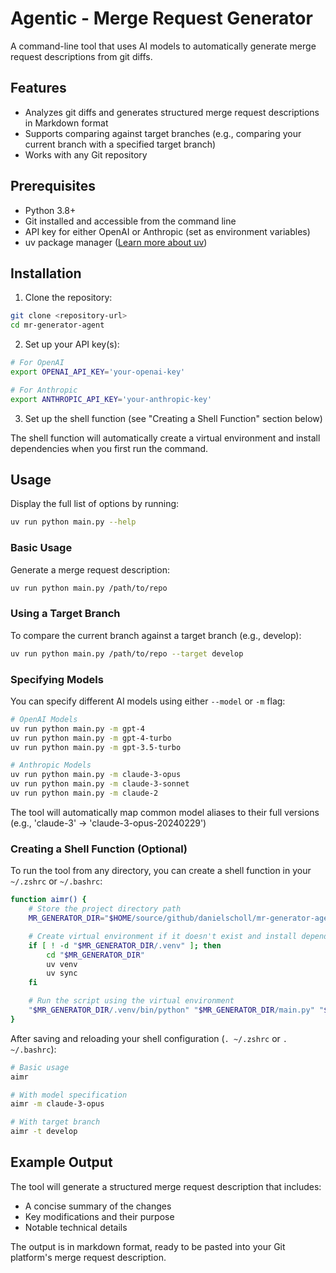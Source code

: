 # Agentic - Merge Request Generator

A command-line tool that uses AI models to automatically generate merge request descriptions from git diffs.

## Features

- Analyzes git diffs and generates structured merge request descriptions in Markdown format
- Supports comparing against target branches (e.g., comparing your current branch with a specified target branch)
- Works with any Git repository

## Prerequisites

- Python 3.8+
- Git installed and accessible from the command line
- API key for either OpenAI or Anthropic (set as environment variables)
- uv package manager ([Learn more about uv](https://github.com/astral-sh/uv))

## Installation

1. Clone the repository:

```bash
git clone <repository-url>
cd mr-generator-agent
```

2. Set up your API key(s):

```bash
# For OpenAI
export OPENAI_API_KEY='your-openai-key'

# For Anthropic
export ANTHROPIC_API_KEY='your-anthropic-key'
```

3. Set up the shell function (see "Creating a Shell Function" section below)

The shell function will automatically create a virtual environment and install dependencies when you first run the command.

## Usage

Display the full list of options by running:

```bash
uv run python main.py --help
```

### Basic Usage

Generate a merge request description:

```bash
uv run python main.py /path/to/repo
```

### Using a Target Branch

To compare the current branch against a target branch (e.g., develop):

```bash
uv run python main.py /path/to/repo --target develop
```

### Specifying Models

You can specify different AI models using either `--model` or `-m` flag:

```bash
# OpenAI Models
uv run python main.py -m gpt-4
uv run python main.py -m gpt-4-turbo
uv run python main.py -m gpt-3.5-turbo

# Anthropic Models
uv run python main.py -m claude-3-opus
uv run python main.py -m claude-3-sonnet
uv run python main.py -m claude-2
```

The tool will automatically map common model aliases to their full versions (e.g., 'claude-3' → 'claude-3-opus-20240229')

### Creating a Shell Function (Optional)

To run the tool from any directory, you can create a shell function in your `~/.zshrc` or `~/.bashrc`:

```bash
function aimr() {
    # Store the project directory path
    MR_GENERATOR_DIR="$HOME/source/github/danielscholl/mr-generator-agent"

    # Create virtual environment if it doesn't exist and install dependencies
    if [ ! -d "$MR_GENERATOR_DIR/.venv" ]; then
        cd "$MR_GENERATOR_DIR"
        uv venv
        uv sync
    fi

    # Run the script using the virtual environment
    "$MR_GENERATOR_DIR/.venv/bin/python" "$MR_GENERATOR_DIR/main.py" "$PWD" "$@"
}
```

After saving and reloading your shell configuration (`. ~/.zshrc` or `. ~/.bashrc`):

```bash
# Basic usage
aimr

# With model specification
aimr -m claude-3-opus

# With target branch
aimr -t develop
```

## Example Output

The tool will generate a structured merge request description that includes:
- A concise summary of the changes
- Key modifications and their purpose
- Notable technical details

The output is in markdown format, ready to be pasted into your Git platform's merge request description.
